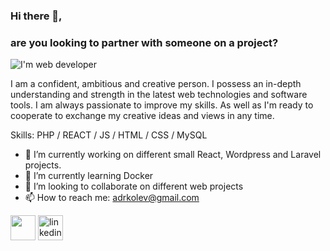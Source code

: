 ### Hi there 👋,
### are you looking to partner with someone on a project?
![I'm  web developer](https://media-exp1.licdn.com/dms/image/C4D16AQHOknN1UvPxYw/profile-displaybackgroundimage-shrink_350_1400/0/1608214466138?e=1670457600&v=beta&t=jOYYRlJax_wwwIjXQL33s1VjiCHLAvdOh5feCUXPrRY)

I am a confident, ambitious and creative person. I possess an in-depth understanding and strength in the latest web technologies and software tools. I am always passionate to improve my skills. As well as I'm ready to cooperate to exchange my creative ideas and views in any time.

Skills: PHP / REACT / JS / HTML / CSS / MySQL

- 🔭 I’m currently working on different small React, Wordpress and Laravel projects. 
- 🌱 I’m currently learning Docker 
- 👯 I’m looking to collaborate on different web projects 
- 📫 How to reach me: adrkolev@gmail.com 


[<img src='https://img.shields.io/badge/LinkedIn-0077B5?style=for-the-badge&logo=linkedin&logoColor=white' height='40'>](https://github.com/https://github.com/AdrianKolev)  [<img src='https://img.shields.io/badge/GitHub-100000?style=for-the-badge&logo=github&logoColor=white' alt='linkedin' height='40'>](https://www.linkedin.com/in/https://www.linkedin.com/in/adrkolev//)  
